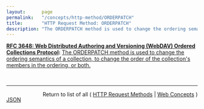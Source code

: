 ```yaml
---
layout:      page
permalink:   "/concepts/http-method/ORDERPATCH"
title:       "HTTP Request Method: ORDERPATCH"
description: "The ORDERPATCH method is used to change the ordering semantics of a collection, to change the order of the collection's members in the ordering, or both."
---
```


**[RFC 3648: Web Distributed Authoring and Versioning (WebDAV) Ordered Collections Protocol](/specs/IETF/RFC/3648 "This specification extends the Web Distributed Authoring and Versioning (WebDAV) Protocol to support the server-side ordering of collection members. Of particular interest are orderings that are not based on property values, and so cannot be achieved using a search protocol's ordering option and cannot be maintained automatically by the server. Protocol elements are defined to let clients specify the position in the ordering of each collection member, as well as the semantics governing the ordering."):** [The ORDERPATCH method is used to change the ordering semantics of a collection, to change the order of the collection's members in the ordering, or both.](http://tools.ietf.org/html/rfc3648#section-7 "Read documentation for HTTP Request Method &#34;ORDERPATCH&#34;")

<br/>
<hr/>

<p style="float : left"><a href="./ORDERPATCH.json" title="JSON representing this particular Web Concept value">JSON</a></p>
<p style="text-align: right">Return to list of all ( <a href="../http-methods">HTTP Request Methods</a> | <a href="../">Web Concepts</a> )</p>
